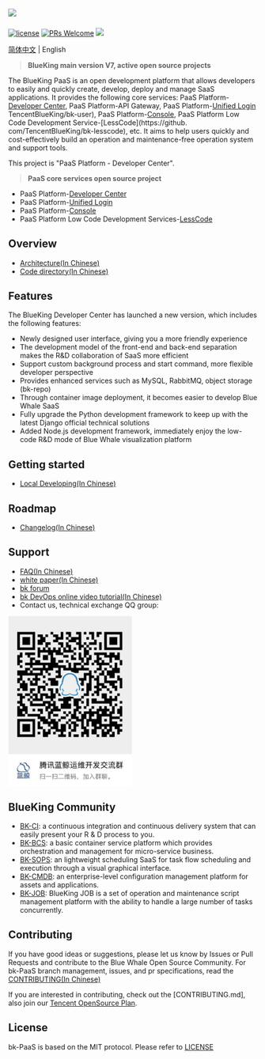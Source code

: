 ![](docs/resource/img/bk_paas_en.png)
---

[![license](https://img.shields.io/badge/license-MIT-brightgreen.svg?style=flat)](https://github.com/TencentBlueKing/bk-paas/blob/main/LICENSE.txt) [![PRs Welcome](https://img.shields.io/badge/PRs-welcome-brightgreen.svg)](https://github.com/TencentBlueKing/bk-paas/pulls) [![](https://travis-ci.com/Tencent/bk-PaaS.svg?token=ypkHQqxUR3Y3ctuD7qFS&branch=master)](https://travis-ci.com/Tencent/bk-PaaS)


[简体中文](readme.md) | English

>**BlueKing main version V7, active open source projects**

The BlueKing PaaS is an open development platform that allows developers to easily and quickly create, develop, deploy and manage SaaS applications. It provides the following core services: PaaS Platform-[Developer Center](https://github.com/tencentblueking/blueking-paas), PaaS Platform-API Gateway, PaaS Platform-[Unified Login](https://github.com/) TencentBlueKing/bk-user), PaaS Platform-[Console](https://github.com/TencentBlueKing/blueking-console), PaaS Platform Low Code Development Service-[LessCode](https://github. com/TencentBlueKing/bk-lesscode), etc. It aims to help users quickly and cost-effectively build an operation and maintenance-free operation system and support tools.

This project is "PaaS Platform - Developer Center".

>**PaaS core services open source project**
- PaaS Platform-[Developer Center](https://github.com/tencentblueking/blueking-paas)
- PaaS Platform-[Unified Login](https://github.com/TencentBlueKing/bk-user)
- PaaS Platform-[Console](https://github.com/TencentBlueKing/blueking-console)
- PaaS Platform Low Code Development Services-[LessCode](https://github.com/TencentBlueKing/bk-lesscode)


## Overview

- [Architecture(In Chinese)](docs/overview/architecture.md)
- [Code directory(In Chinese)](docs/overview/project_codes.md)

## Features

The BlueKing Developer Center has launched a new version, which includes the following features:

- Newly designed user interface, giving you a more friendly experience
- The development model of the front-end and back-end separation makes the R&D collaboration of SaaS more efficient
- Support custom background process and start command, more flexible developer perspective
- Provides enhanced services such as MySQL, RabbitMQ, object storage (bk-repo)
- Through container image deployment, it becomes easier to develop Blue Whale SaaS
- Fully upgrade the Python development framework to keep up with the latest Django official technical solutions
- Added Node.js development framework, immediately enjoy the low-code R&D mode of Blue Whale visualization platform

## Getting started

- [Local Developing(In Chinese)](/docs/install/develop_guide.md)

## Roadmap

- [Changelog(In Chinese)](docs/release.md)


## Support

- [FAQ(In Chinese)](https://bk.tencent.com/docs/markdown/PaaS平台/产品白皮书/常见问题/FAQ.md)
- [white paper(In Chinese)](https://bk.tencent.com/docs/markdown/PaaS平台/产品白皮书/产品简介/README.md)
- [bk forum](https://bk.tencent.com/s-mart/community)
- [bk DevOps online video tutorial(In Chinese)](https://bk.tencent.com/s-mart/video)
- Contact us, technical exchange QQ group:


<img src="docs/resource/img/bk_qq_group.png" width="250" hegiht="250" align=center />

## BlueKing Community

- [BK-CI](https://github.com/Tencent/bk-ci): a continuous integration and continuous delivery system that can easily present your R & D process to you.
- [BK-BCS](https://github.com/Tencent/bk-bcs): a basic container service platform which provides orchestration and management for micro-service business.
- [BK-SOPS](https://github.com/Tencent/bk-sops): an lightweight scheduling SaaS  for task flow scheduling and execution through a visual graphical interface.
- [BK-CMDB](https://github.com/Tencent/bk-cmdb): an enterprise-level configuration management platform for assets and applications.
- [BK-JOB](https://github.com/Tencent/bk-job): BlueKing JOB is a set of operation and maintenance script management platform with the ability to handle a large number of tasks concurrently.

## Contributing

If you have good ideas or suggestions, please let us know by Issues or Pull Requests and contribute to the Blue Whale Open Source Community. For bk-PaaS branch management, issues, and pr specifications, read the [CONTRIBUTING(In Chinese)](docs/CONTRIBUTING.md)

If you are interested in contributing, check out the [CONTRIBUTING.md], also join our [Tencent OpenSource Plan](https://opensource.tencent.com/contribution).


## License

bk-PaaS is based on the MIT protocol. Please refer to [LICENSE](LICENSE.txt)
